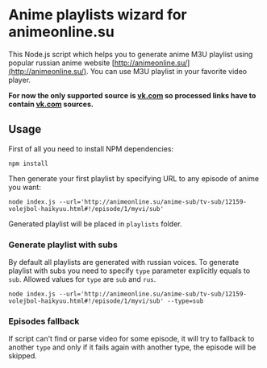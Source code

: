 # Anime playlists wizard for animeonline.su

This Node.js script which helps you to generate anime M3U playlist using popular russian anime website [http://animeonline.su/](http://animeonline.su/). You can use M3U playlist in your favorite video player.

**For now the only supported source is [vk.com](https://vk.com/) so processed links have to contain [vk.com](https://vk.com/) sources.**

## Usage

First of all you need to install NPM dependencies:

    npm install

Then generate your first playlist by specifying URL to any episode of anime you want:

    node index.js --url='http://animeonline.su/anime-sub/tv-sub/12159-volejbol-haikyuu.html#!/episode/1/myvi/sub'

Generated playlist will be placed in `playlists` folder.

### Generate playlist with subs

By default all playlists are generated with russian voices.
To generate playlist with subs you need to specify `type` parameter explicitly equals to `sub`. Allowed values for `type` are `sub` and `rus`.

    node index.js --url='http://animeonline.su/anime-sub/tv-sub/12159-volejbol-haikyuu.html#!/episode/1/myvi/sub' --type=sub

### Episodes fallback

If script can't find or parse video for some episode, it will try to fallback to another `type` and only if it fails again with another type, the episode will be skipped.

